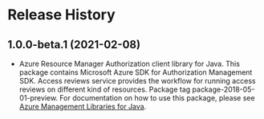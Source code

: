 # Release History

## 1.0.0-beta.1 (2021-02-08)

- Azure Resource Manager Authorization client library for Java. This package contains Microsoft Azure SDK for Authorization Management SDK. Access reviews service provides the workflow for running access reviews on different kind of resources. Package tag package-2018-05-01-preview. For documentation on how to use this package, please see [Azure Management Libraries for Java](https://aka.ms/azsdk/java/mgmt).
